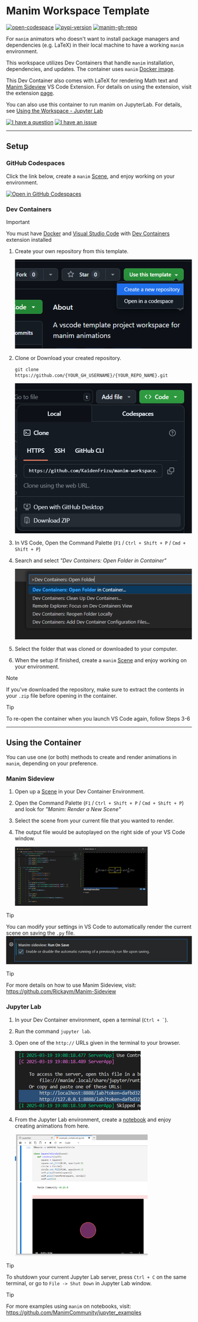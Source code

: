 # Manim Workspace Template

<a href="https://codespaces.new/KaidenFrizu/manim-workspace?quickstart=1"><img alt="open-codespace" src="https://img.shields.io/badge/codespace-click_to_launch-blue?logo=github&logoColor=181717"></a>
<a href="https://pypi.org/project/manim/"><img alt="pypi-version" src="https://img.shields.io/pypi/v/manim?logo=pypi&label=manim" /></a>
<a href="https://github.com/ManimCommunity/manim"><img alt="manim-gh-repo" src= "https://img.shields.io/badge/ManimCommunity-manim-blue?logo=github&logoColor=181717&color=red"></a>

For `manim` animators who doesn't want to install package managers and dependencies (e.g. LaTeX) in their local machine to have a working `manim` environment.

This workspace utilizes Dev Containers that handle `manim` installation, dependencies, and updates. The container uses `manim` [Docker image](https://hub.docker.com/r/manimcommunity/manim/tags).

This Dev Container also comes with LaTeX for rendering Math text and [Manim Sideview](https://github.com/Rickaym/manim-sideview) VS Code Extension. For details on using the extension, visit the extension [page](https://marketplace.visualstudio.com/items?itemName=Rickaym.manim-sideview).

You can also use this container to run manim on JupyterLab. For details, see [Using the Workspace - Jupyter Lab](#jupyter-lab)


<a href="https://github.com/KaidenFrizu/manim-workspace/discussions"><img alt="I have a question" src="https://img.shields.io/badge/I_have_a_question-blue?style=for-the-badge&"></a>
<a href="https://github.com/KaidenFrizu/manim-workspace/issues"><img alt="I have an issue" src="https://img.shields.io/badge/I_have_an_issue-red?style=for-the-badge&"></a>


---

## Setup
### GitHub Codespaces
Click the link below, create a `manim` [Scene](src/example_scene.py), and enjoy working on your environment.

[![Open in GitHub Codespaces](https://github.com/codespaces/badge.svg)](https://codespaces.new/KaidenFrizu/manim-workspace?quickstart=1)

### Dev Containers

> [!IMPORTANT]
> You must have [Docker](https://www.docker.com/get-started/) and [Visual Studio Code](https://code.visualstudio.com/download) with [Dev Containers](https://marketplace.visualstudio.com/items?itemName=ms-vscode-remote.remote-containers) extension installed

1. Create your own repository from this template.

   ![Repository Template](.github/md-resources/repo_template.png)

2. Clone or Download your created repository.

   ```
   git clone https://github.com/{YOUR_GH_USERNAME}/{YOUR_REPO_NAME}.git
   ```

   ![Clone or Download](.github/md-resources/download_repo.png)

3. In VS Code, Open the Command Palette (`F1` / `Ctrl + Shift + P` / `Cmd + Shift + P`)
4. Search and select *"Dev Containers: Open Folder in Container"*

   ![Type Dev Containers](.github/md-resources/open_folder_in_container.png)

5. Select the folder that was cloned or downloaded to your computer.
6. When the setup if finished, create a `manim` [Scene](src/example_scene.py) and enjoy working on your environment.

> [!NOTE]
> If you've downloaded the repository, make sure to extract the contents in your `.zip` file before opening in the container.

> [!TIP]
> To re-open the container when you launch VS Code again, follow Steps 3-6

---

## Using the Container
You can use one (or both) methods to create and render animations in `manim`, depending on your preference.

### Manim Sideview

1. Open up a [Scene](src/example_scene.py) in your Dev Container Environment.
2. Open the Command Palette (`F1` / `Ctrl + Shift + P` / `Cmd + Shift + P`) and look for *"Manim: Render a New Scene"*
3. Select the scene from your current file that you wanted to render.
4. The output file would be autoplayed on the right side of your VS Code window.

   <img alt = "Manim Sideview Snapshot" src=".github/md-resources/manim_sideview_snapshot.png" style="width:75%; height:auto;">

> [!TIP]
> You can modify your settings in VS Code to automatically render the current scene on saving the `.py` file.
> ![manim-sideview.runOnSave](.github/md-resources/run_on_save_snapshot.png)

> [!TIP]
> For more details on how to use Manim Sideview, visit:
> https://github.com/Rickaym/Manim-Sideview

### Jupyter Lab

1. In your Dev Container environment, open a terminal (`` Ctrl + ` ``).
2. Run the command `jupyter lab`.
3. Open one of the `http://` URLs given in the terminal to your browser.

   ![Jupyter URL to copy](.github/md-resources/jupyter_url_to_copy.png)

4. From the Jupyter Lab environment, create a [notebook](src/example_notebook.ipynb) and enjoy creating animations from here.

   <img alt = "Jupyter Manim Snapshot" src=".github/md-resources/jupyter_run_manim_snapshot.png" style="width:75%; height:auto;">

> [!TIP]
> To shutdown your current Jupyter Lab server, press `Ctrl + C` on the same terminal, or go to `File -> Shut Down` in Jupyter Lab window.

> [!TIP]
> For more examples using `manim` on notebooks, visit:
> https://github.com/ManimCommunity/jupyter_examples
